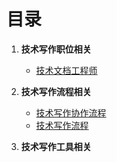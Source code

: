 # 目录

1. **技术写作职位相关**

    - [技术文档工程师](TechnicalWriter.md)

2. **技术写作流程相关**

   - [技术写作协作流程](TechnicalWritingCollaborationProcess.md)
   - [技术写作流程](TechnicalWritingProcess.md)

3. **技术写作工具相关**
